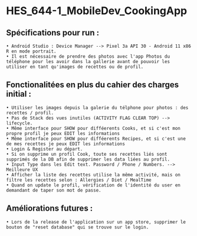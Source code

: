 # HES_644-1_MobileDev_CookingApp

## Spécifications pour run : 
	• Android Studio : Device Manager --> Pixel 3a API 30 - Android 11 x86 R en mode portrait.
	• Il est nécessaire de prendre des photos avec l'app Photos du téléphone pour les avoir dans la gallerie avant de pouvoir les utiliser en tant qu'images de recettes ou de profil.


## Fonctionalitées en plus du cahier des charges initial : 
	• Utiliser les images depuis la galerie du télphone pour photos : des recettes / profil.
	• Pas de Stack des vues inutiles (ACTIVITY FLAG CLEAR TOP) --> lifecycle.
	• Même interface pour SHOW pour difféerents Cooks, et si c'est mon propre profil je peux EDIT les informations
	• Même interface pour SHOW pour difféerents Recipes, et si c'est une de mes recettes je peux EDIT les informations
	• Login & Register au départ.
  	• Si on supprime un profil Cook, toute ses recettes liés sont supprimés de la DB afin de supprimer les data liées au profil.
	• Input Type dans les Edit text. Password / Phone / Numbers. --> Meilleure UX
	• Afficher la liste des recettes utilise la même activité, mais on filtre les recettes selon : Allergies / Diet / MealTime 
	• Quand on update le profil, vérification de l'identité du user en demandant de taper son mot de passe.
  

## Améliorations futures : 
  	• Lors de la release de l'application sur un app store, supprimer le bouton de "reset database" qui se trouve sur le login. 
  


